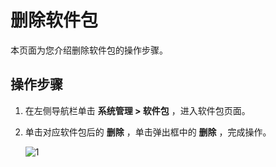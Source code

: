 # 删除软件包

本页面为您介绍删除软件包的操作步骤。

## 操作步骤

1. 在左侧导航栏单击 **系统管理 > 软件包** ，进入软件包页面。

2. 单击对应软件包后的 **删除** ，单击弹出框中的 **删除** ，完成操作。

   ![1](https://obbusiness-private.oss-cn-shanghai.aliyuncs.com/doc/img/ocp/430/%E5%88%A0%E9%99%A4%E8%BD%AF%E4%BB%B6%E5%8C%85.png)
